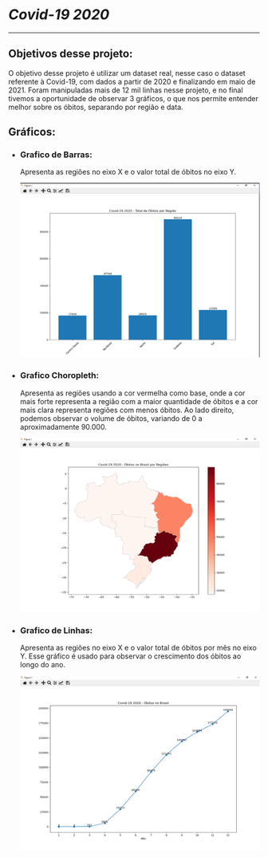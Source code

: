 <h1><em>Covid-19 2020</em></h1>
<hr/>
<h2>Objetivos desse projeto:</h2>
  <p>O objetivo desse projeto é utilizar um dataset real, nesse caso o dataset referente à Covid-19, com dados a partir de 2020 e finalizando em maio de 2021. Foram manipuladas mais de 12 mil linhas nesse projeto, e no final tivemos a oportunidade de observar 3 gráficos, o que nos permite entender melhor sobre os óbitos, separando por região e data.</p>
<h2>Gráficos:</h2>
  <ul>
    <li><h3>Grafico de Barras:</h3>
      <p>Apresenta as regiões no eixo X e o valor total de óbitos no eixo Y.</p></li>
      <img src="assets/IMG1.png" height="350px" width="500px">
    <li><h3>Grafico Choropleth:</h3>
      <p>Apresenta as regiões usando a cor vermelha como base, onde a cor mais forte representa a região com a maior quantidade de óbitos e a cor mais clara representa regiões com menos óbitos. Ao lado direito, podemos observar o volume de óbitos, variando de 0 a aproximadamente 90.000.</p></li>
      <img src="assets/IMG2.png" height="350px" width="500px">
    <li><h3>Grafico de Linhas:</h3>
      <p>Apresenta as regiões no eixo X e o valor total de óbitos por mês no eixo Y. Esse gráfico é usado para observar o crescimento dos óbitos ao longo do ano.</p></li>
        <img src="assets/IMG3.png" height="350px" width="500px">
  </ul>
